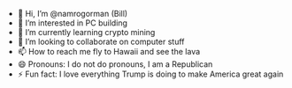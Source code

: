 - 👋 Hi, I’m @namrogorman (Bill)
- 👀 I’m interested in PC building
- 🌱 I’m currently learning crypto mining
- 💞️ I’m looking to collaborate on computer stuff
- 📫 How to reach me fly to Hawaii and see the lava
- 😄 Pronouns: I do not do pronouns, I am a Republican
- ⚡ Fun fact: I love everything Trump is doing to make America great again

<!---
namrogorman/namrogorman is a ✨ special ✨ repository because its `README.md` (this file) appears on your GitHub profile.
You can click the Preview link to take a look at your changes.
--->
